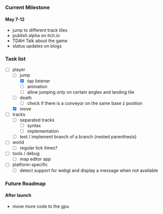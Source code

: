 ### Current Milestone

#### May 7-12
- jump to different track tiles
- publish alpha on itch.io
- TDAH Talk about the game
- status updates on blogs

### Task list

- [ ] player
    - [ ] jump
        - [x] tap listener
        - [ ] animation
        - [ ] allow jumping only on certain angles and landing tile
    - [ ] death
        - [ ] check if there is a conveyor on the same base z position
    - [x] move
- [ ] tracks
    - [ ] separated tracks
        - [ ] syntax
        - [ ] implementation
    - [ ] test / implement branch of a branch (nested parenthesis)
- [ ] world
    - [ ] regular tick times?
- [ ] tools / debug
    - [ ] map editor app
- [ ] platform-specific
    - [ ] detect support for webgl and display a message when not available

### Future Roadmap

#### After launch

- move more code to the gpu
